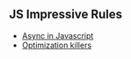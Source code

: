 ## JS Impressive Rules

- [Async in Javascript](/js-async.md)
- [Optimization killers](/optimization-killers.md)